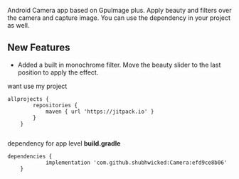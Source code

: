 Android Camera app based on GpuImage plus. Apply beauty and filters over the camera and capture image. You can use the dependency in your project as well.

## New Features

* Added a built in monochrome filter. Move the beauty slider to the last position to apply the effect.


want use my project

```
allprojects {
		repositories {
			maven { url 'https://jitpack.io' }
		}
	}	


```
dependency for app level **build.gradle**
```
dependencies {
	        implementation 'com.github.shubhwicked:Camera:efd9ce8b06'
	}
```	
